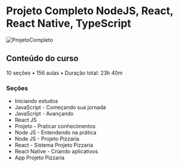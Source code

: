 # Projeto Completo NodeJS, React, React Native, TypeScript

![ProjetoCompleto](https://user-images.githubusercontent.com/88904256/224508012-16d110c1-c6d3-436d-8689-325678ef24d2.PNG)

## Conteúdo do curso
10 seções • 156 aulas • Duração total: 23h 40m


### Seções
- Iniciando estudos
- JavaScript - Começando sua jornada
- JavaScript - Avançando
- React JS
- Projeto - Praticar conhecimentos
- Node JS - Entendendo na prática
- Node JS - Projeto Pizzaria
- React - Sistema Projeto Pizzaria
- React Native - Criando aplicativos
- App Projeto Pizzaria
